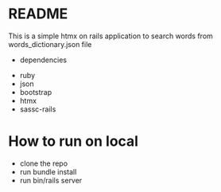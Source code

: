 # README

This is a simple htmx on rails application to search words from words_dictionary.json file

* dependencies
- ruby
- json
- bootstrap
- htmx
- sassc-rails

# How to run on local
* clone the repo
* run  bundle install
* run bin/rails server  
